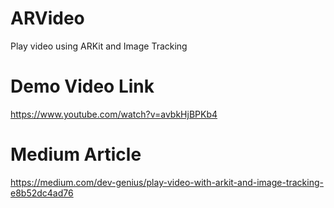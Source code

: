 # ARVideo
Play video using ARKit and Image Tracking

# Demo Video Link
https://www.youtube.com/watch?v=avbkHjBPKb4

# Medium Article
https://medium.com/dev-genius/play-video-with-arkit-and-image-tracking-e8b52dc4ad76

